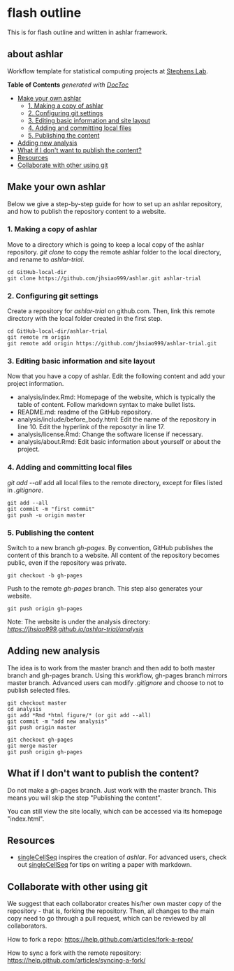 # flash outline

This is for flash outline and written in ashlar framework.

## about ashlar 

Workflow template for statistical computing projects at [Stephens Lab](http://stephenslab.uchicago.edu/). 

<!-- START doctoc generated TOC please keep comment here to allow auto update -->
<!-- DON'T EDIT THIS SECTION, INSTEAD RE-RUN doctoc TO UPDATE -->
**Table of Contents**  *generated with [DocToc](https://github.com/thlorenz/doctoc)*

- [Make your own ashlar](#make-your-own-ashlar)
  - [1. Making a copy of ashlar](#1-making-a-copy-of-ashlar)
  - [2. Configuring git settings](#2-configuring-git-settings)
  - [3. Editing basic information and site layout](#3-editing-basic-information-and-site-layout)
  - [4. Adding and committing local files](#4-adding-and-committing-local-files)
  - [5. Publishing the content](#5-publishing-the-content)
- [Adding new analysis](#adding-new-analysis)
- [What if I don't want to publish the content?](#what-if-i-dont-want-to-publish-the-content)
- [Resources](#resources)
- [Collaborate with other using git](#collaborate-with-other-using-git)

<!-- END doctoc generated TOC please keep comment here to allow auto update -->



## Make your own ashlar

Below we give a step-by-step guide for how to set up an ashlar repository, 
and how to publish the repository content to a website.

### 1. Making a copy of ashlar

Move to a directory which is going to keep a local copy of the ashlar repository. 
*git clone* to copy the remote ashlar folder to the local directory, and rename to
*ashlar-trial*.

```
cd GitHub-local-dir
git clone https://github.com/jhsiao999/ashlar.git ashlar-trial
```

### 2. Configuring git settings

Create a repository for *ashlar-trial* on github.com. Then, link this remote 
directory with the local folder created in the first step.

```
cd GitHub-local-dir/ashlar-trial
git remote rm origin
git remote add origin https://github.com/jhsiao999/ashlar-trial.git
```

### 3. Editing basic information and site layout

Now that you have a copy of ashlar. Edit the following content and add your project information.

* analysis/index.Rmd: Homepage of the website, which is typically the table of content. Follow markdown syntax to make bullet lists.
* README.md: readme of the GitHub repository. 
* analysis/include/before_body.html: Edit the name of the repository in line 10. 
Edit the hyperlink of the reposotyr in line 17.
* analysis/license.Rmd: Change the software license if necessary.
* analysis/about.Rmd: Edit basic information about yourself or about the project.
 
### 4. Adding and committing local files

*git add --all* add all local files to the remote directory, except for files listed in *.gitignore*.

```
git add --all
git commit -m "first commit"
git push -u origin master
```

### 5. Publishing the content

Switch to a new branch *gh-pages*. By convention, GitHub publishes the content 
of this branch to a website. All content of the repository becomes public, even 
if the repository was private.

```
git checkout -b gh-pages 
```

Push to the remote *gh-pages* branch. This step also generates your website.

```
git push origin gh-pages
```

Note: The website is under the analysis directory:
*https://jhsiao999.github.io/ashlar-trial/analysis*


## Adding new analysis

The idea is to work from the master branch and then add to both master branch and gh-pages branch.
Using this workflow, gh-pages branch mirrors master branch. Advanced users can modify *.gitignore* 
and choose to not to publish selected files.

```
git checkout master
cd analysis
git add *Rmd *html figure/* (or git add --all)
git commit -m "add new analysis"
git push origin master

git checkout gh-pages
git merge master
git push origin gh-pages
```


## What if I don't want to publish the content?

Do not make a gh-pages branch. Just work with the master branch. This means you will
skip the step "Publishing the content". 

You can still view the site locally, which can be accessed via its
homepage "index.html".


## Resources 

* [singleCellSeq][singleCellSeq] inspires the creation of *ashlar*. For advanced users,
check out [singleCellSeq][singleCellSeq] for tips on writing a paper with markdown.


[singleCellSeq]: https://github.com/jdblischak/singleCellSeq
[site]: http://jhsiao999.github.io/ashlar/analysis
[contrib]: https://github.com/jdblischak/singleCellSeq/blob/master/CONTRIBUTING.md


## Collaborate with other using git

We suggest that each collaborator creates his/her own master copy of the repository - 
that is, forking the repository. Then, all changes to the main copy need to go through
a pull request, which can be reviewed by all collaborators.

How to fork a repo: https://help.github.com/articles/fork-a-repo/

How to sync a fork with the remote repository: https://help.github.com/articles/syncing-a-fork/









